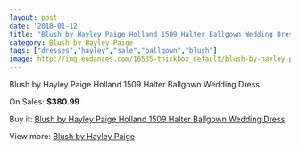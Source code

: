 ```yaml
---
layout: post
date: '2018-01-12'
title: "Blush by Hayley Paige Holland 1509 Halter Ballgown Wedding Dress"
category: Blush by Hayley Paige
tags: ["dresses","hayley","sale","ballgown","blush"]
image: http://img.eudances.com/16535-thickbox_default/blush-by-hayley-paige-holland-1509-halter-ballgown-wedding-dress.jpg
---
```

Blush by Hayley Paige Holland 1509 Halter Ballgown Wedding Dress

On Sales: **$380.99**
<a href="https://www.eudances.com/en/blush-by-hayley-paige/4863-blush-by-hayley-paige-holland-1509-halter-ballgown-wedding-dress.html"><amp-img layout="responsive" width="600" height="600" src="//img.eudances.com/16535-thickbox_default/blush-by-hayley-paige-holland-1509-halter-ballgown-wedding-dress.jpg" alt="Blush by Hayley Paige Holland 1509 Halter Ballgown Wedding Dress 0" /></a>
<a href="https://www.eudances.com/en/blush-by-hayley-paige/4863-blush-by-hayley-paige-holland-1509-halter-ballgown-wedding-dress.html"><amp-img layout="responsive" width="600" height="600" src="//img.eudances.com/16538-thickbox_default/blush-by-hayley-paige-holland-1509-halter-ballgown-wedding-dress.jpg" alt="Blush by Hayley Paige Holland 1509 Halter Ballgown Wedding Dress 1" /></a>
<a href="https://www.eudances.com/en/blush-by-hayley-paige/4863-blush-by-hayley-paige-holland-1509-halter-ballgown-wedding-dress.html"><amp-img layout="responsive" width="600" height="600" src="//img.eudances.com/16537-thickbox_default/blush-by-hayley-paige-holland-1509-halter-ballgown-wedding-dress.jpg" alt="Blush by Hayley Paige Holland 1509 Halter Ballgown Wedding Dress 2" /></a>
<a href="https://www.eudances.com/en/blush-by-hayley-paige/4863-blush-by-hayley-paige-holland-1509-halter-ballgown-wedding-dress.html"><amp-img layout="responsive" width="600" height="600" src="//img.eudances.com/16536-thickbox_default/blush-by-hayley-paige-holland-1509-halter-ballgown-wedding-dress.jpg" alt="Blush by Hayley Paige Holland 1509 Halter Ballgown Wedding Dress 3" /></a>

Buy it: [Blush by Hayley Paige Holland 1509 Halter Ballgown Wedding Dress](https://www.eudances.com/en/blush-by-hayley-paige/4863-blush-by-hayley-paige-holland-1509-halter-ballgown-wedding-dress.html "Blush by Hayley Paige Holland 1509 Halter Ballgown Wedding Dress")

View more: [Blush by Hayley Paige](https://www.eudances.com/en/90-blush-by-hayley-paige "Blush by Hayley Paige")